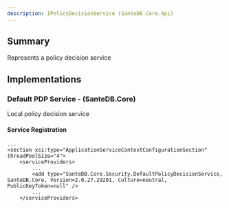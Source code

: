 ```yaml
---
description: IPolicyDecisionService (SanteDB.Core.Api)
---
```


## Summary
Represents a policy decision service

## Implementations


### Default PDP Service - (SanteDB.Core)
Local policy decision service

#### Service Registration
```markup
...
<section xsi:type="ApplicationServiceContextConfigurationSection" threadPoolSize="4">
	<serviceProviders>
		...
		<add type="SanteDB.Core.Security.DefaultPolicyDecisionService, SanteDB.Core, Version=2.0.27.29201, Culture=neutral, PublicKeyToken=null" />
		...
	</serviceProviders>
```
